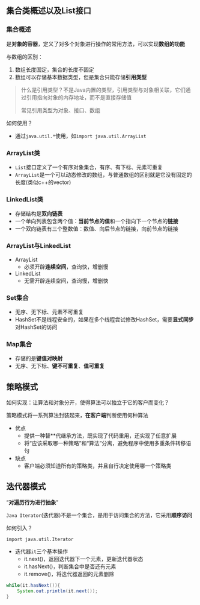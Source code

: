 ## 集合类概述以及List接口

### 集合概述

是**对象的容器**，定义了对多个对象进行操作的常用方法，可以实现**数组的功能**

与数组的区别：

1. 数组长度固定，集合的长度不固定
2. 数组可以存储基本数据类型，但是集合只能存储**引用类型**

> 什么是引用类型？不是Java内置的类型，引用类型与对象相关联，它们通过引用指向对象的内存地址，而不是直接存储值
>
> 常见引用类型为对象、接口、数组

如何使用？

- 通过`java.util.*`使用，如`import java.util.ArrayList`

### ArrayList类

- `List`接口定义了一个有序对象集合，有序、有下标、元素可重复
- `ArrayList`是一个可以动态修改的数组，与普通数组的区别就是它没有固定的长度(类似c++的vector)

### LinkedList类

- 存储结构是**双向链表**
- 一个单向列表包含两个值：**当前节点的值**和一个指向下一个节点的**链接**
- 一个双向链表有三个整数值：数值、向后节点的链接，向前节点的链接

### ArrayList与LinkedList

- ArrayList
    - 必须开辟**连续空间**，查询快，增删慢
- LinkedList    
    - 无需开辟连续空间，查询慢，增删快

### Set集合

- 无序、无下标、元素不可重复
- HashSet不是线程安全的，如果在多个线程尝试修改HashSet，需要**显式同步**对HashSet的访问

### Map集合

- 存储的是**键值对映射**
- 无序、无下标、**键不可重复**、**值可重复**

## 策略模式

如何实现：让算法和对象分开，使得算法可以独立于它的客户而变化？

策略模式将一系列算法封装起来，**在客户端**判断使用何种算法

- 优点
    - 提供一种替**代继承方法，既实现了代码重用，还实现了任意扩展
    - 将“应该采取哪一种策略”和“算法”分离，避免程序中使用多重条件转移语句
- 缺点
    - 客户端必须知道所有的策略类，并且自行决定使用哪一个策略类

## 迭代器模式

“**对遍历行为进行抽象**”


`Java Iterator`(迭代器)不是一个集合，是用于访问集合的方法，它采用**顺序访问**

如何引入？

`import java.util.Iterator`

- 迭代器`it`三个基本操作
    - it.next()，返回迭代器下一个元素，更新迭代器状态
    - it.hasNext()，判断集合中是否还有元素
    - it.remove()，将迭代器返回的元素删除

```java
while(it.hasNext()){
    System.out.println(it.next());
}
```